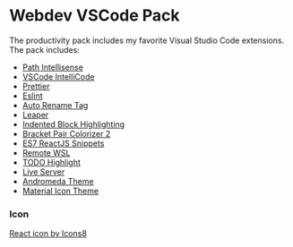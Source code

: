 # Webdev VSCode Pack
The productivity pack includes my favorite Visual Studio Code extensions.
The pack includes:
- [Path Intellisense](https://marketplace.visualstudio.com/items?itemName=christian-kohler.path-intellisense)
- [VSCode IntelliCode](https://marketplace.visualstudio.com/items?itemName=visualstudioexptteam.vscodeintellicode)
- [Prettier](https://marketplace.visualstudio.com/items?itemName=esbenp.prettier-vscode)
- [Eslint](https://marketplace.visualstudio.com/items?itemName=dbaeumer.vscode-eslint)
- [Auto Rename Tag](https://marketplace.visualstudio.com/items?itemName=formulahendry.auto-rename-tag) 
- [Leaper](https://marketplace.visualstudio.com/items?itemName=OnlyLys.leaper) 
- [Indented Block Highlighting](https://marketplace.visualstudio.com/items?itemName=byi8220.indented-block-highlighting) 
- [Bracket Pair Colorizer 2](https://marketplace.visualstudio.com/items?itemName=CoenraadS.bracket-pair-colorizer-2) 
- [ES7 ReactJS Snippets](https://marketplace.visualstudio.com/items?itemName=dsznajder.es7-react-js-snippets) 
- [Remote WSL](https://marketplace.visualstudio.com/items?itemName=ms-vscode-remote.remote-wsl) 
- [TODO Highlight](https://marketplace.visualstudio.com/items?itemName=wayou.vscode-todo-highlight)
- [Live Server](https://marketplace.visualstudio.com/items?itemName=ritwickdey.liveserver)
- [Andromeda Theme](https://marketplace.visualstudio.com/items?itemName=EliverLara.andromeda) 
- [Material Icon Theme](https://marketplace.visualstudio.com/items?itemName=PKief.material-icon-theme) 
### Icon
[React icon by Icons8](https://icons8.com/icon/8g6WJkjf0vaP/react)

